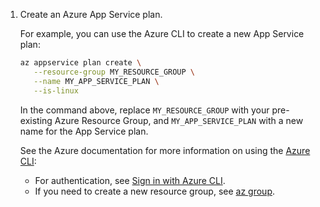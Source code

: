 1. Create an Azure App Service plan.

   For example, you can use the Azure CLI to create a new App Service plan:

   ```bash copy
   az appservice plan create \
      --resource-group MY_RESOURCE_GROUP \
      --name MY_APP_SERVICE_PLAN \
      --is-linux
   ```

   In the command above, replace `MY_RESOURCE_GROUP` with your pre-existing Azure Resource Group, and `MY_APP_SERVICE_PLAN` with a new name for the App Service plan.

   See the Azure documentation for more information on using the [Azure CLI](https://docs.microsoft.com/cli/azure/):

   * For authentication, see [Sign in with Azure CLI](https://docs.microsoft.com/cli/azure/authenticate-azure-cli).
   * If you need to create a new resource group, see [az group](https://docs.microsoft.com/cli/azure/group?view=azure-cli-latest#az_group_create).
